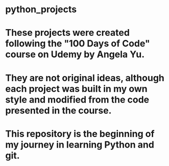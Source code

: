 # python_projects
# These projects were created following the "100 Days of Code" course on Udemy by Angela Yu.
# They are not original ideas, although each project was built in my own style and modified from the code presented in the course.
# This repository is the beginning of my journey in learning Python and git.
